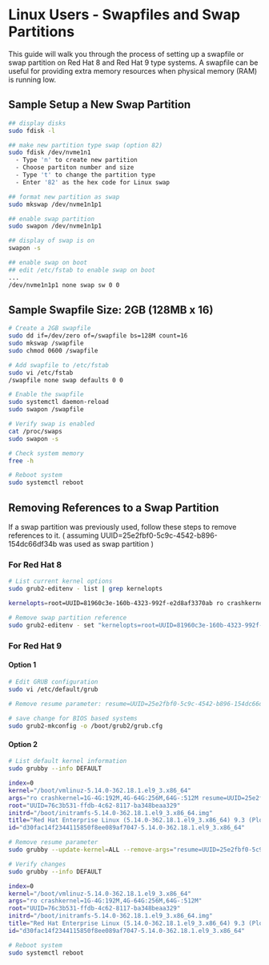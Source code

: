 # Linux Users - Swapfiles and Swap Partitions

This guide will walk you through the process of setting up a swapfile or swap partition on Red Hat 8 and Red Hat 9 type systems. 
A swapfile can be useful for providing extra memory resources when physical memory (RAM) is running low.

## Sample Setup a New Swap Partition

```bash
## display disks
sudo fdisk -l
```

```bash
## make new partition type swap (option 82)
sudo fdisk /dev/nvme1n1
  - Type 'n' to create new partition
  - Choose partiton number and size
  - Type 't' to change the partition type
  - Enter '82' as the hex code for Linux swap
```

```bash
## format new partition as swap
sudo mkswap /dev/nvme1n1p1
```

```bash
## enable swap partition
sudo swapon /dev/nvme1n1p1
```

```bash
## display of swap is on
swapon -s
```

```bash
## enable swap on boot
## edit /etc/fstab to enable swap on boot
...
/dev/nvme1n1p1 none swap sw 0 0   
```


## Sample Swapfile Size: 2GB (128MB x 16)

```bash
# Create a 2GB swapfile
sudo dd if=/dev/zero of=/swapfile bs=128M count=16
sudo mkswap /swapfile
sudo chmod 0600 /swapfile
```

```bash
# Add swapfile to /etc/fstab
sudo vi /etc/fstab
/swapfile none swap defaults 0 0
```

```bash
# Enable the swapfile
sudo systemctl daemon-reload
sudo swapon /swapfile
```

```bash
# Verify swap is enabled
cat /proc/swaps
sudo swapon -s
```

```bash
# Check system memory
free -h
```

```bash
# Reboot system
sudo systemctl reboot
```


## Removing References to a Swap Partition

If a swap partition was previously used, follow these steps to remove references to it.
( assuming UUID=25e2fbf0-5c9c-4542-b896-154dc66df34b was used as swap partition )

### For Red Hat 8

```bash
# List current kernel options
sudo grub2-editenv - list | grep kernelopts

kernelopts=root=UUID=81960c3e-160b-4323-992f-e2d8af3370ab ro crashkernel=auto resume=UUID=25e2fbf0-5c9c-4542-b896-154dc66df34b rhgb quiet

# Remove swap partition reference
sudo grub2-editenv - set "kernelopts=root=UUID=81960c3e-160b-4323-992f-e2d8af3370ab ro crashkernel=auto rhgb"
```


### For Red Hat 9

#### Option 1

```bash
# Edit GRUB configuration
sudo vi /etc/default/grub

# Remove resume parameter: resume=UUID=25e2fbf0-5c9c-4542-b896-154dc66df34b
 
# save change for BIOS based systems
sudo grub2-mkconfig -o /boot/grub2/grub.cfg
```

#### Option 2

```bash
# List default kernel information
sudo grubby --info DEFAULT

index=0
kernel="/boot/vmlinuz-5.14.0-362.18.1.el9_3.x86_64"
args="ro crashkernel=1G-4G:192M,4G-64G:256M,64G-:512M resume=UUID=25e2fbf0-5c9c-4542-b896-154dc66df34b"
root="UUID=76c3b531-ffdb-4c62-8117-ba348beaa329"
initrd="/boot/initramfs-5.14.0-362.18.1.el9_3.x86_64.img"
title="Red Hat Enterprise Linux (5.14.0-362.18.1.el9_3.x86_64) 9.3 (Plow)"
id="d30fac14f2344115850f8ee089af7047-5.14.0-362.18.1.el9_3.x86_64"

# Remove resume parameter
sudo grubby --update-kernel=ALL --remove-args="resume=UUID=25e2fbf0-5c9c-4542-b896-154dc66df34b"
```

```bash
# Verify changes
sudo grubby --info DEFAULT

index=0
kernel="/boot/vmlinuz-5.14.0-362.18.1.el9_3.x86_64"
args="ro crashkernel=1G-4G:192M,4G-64G:256M,64G-:512M"
root="UUID=76c3b531-ffdb-4c62-8117-ba348beaa329"
initrd="/boot/initramfs-5.14.0-362.18.1.el9_3.x86_64.img"
title="Red Hat Enterprise Linux (5.14.0-362.18.1.el9_3.x86_64) 9.3 (Plow)"
id="d30fac14f2344115850f8ee089af7047-5.14.0-362.18.1.el9_3.x86_64"
```


```bash
# Reboot system
sudo systemctl reboot
```



